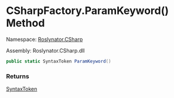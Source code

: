 # CSharpFactory\.ParamKeyword\(\) Method

Namespace: [Roslynator.CSharp](../../README.md)

Assembly: Roslynator\.CSharp\.dll

```csharp
public static SyntaxToken ParamKeyword()
```

### Returns

[SyntaxToken](https://docs.microsoft.com/en-us/dotnet/api/microsoft.codeanalysis.syntaxtoken)


